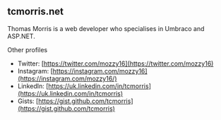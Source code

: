## tcmorris.net

Thomas Morris is a web developer who specialises in Umbraco and ASP.NET.

Other profiles

- Twitter: [https://twitter.com/mozzy16](https://twitter.com/mozzy16)
- Instagram: [https://instagram.com/mozzy16](https://instagram.com/mozzy16/)
- LinkedIn: [https://uk.linkedin.com/in/tcmorris](https://uk.linkedin.com/in/tcmorris)
- Gists: [https://gist.github.com/tcmorris](https://gist.github.com/tcmorris)
